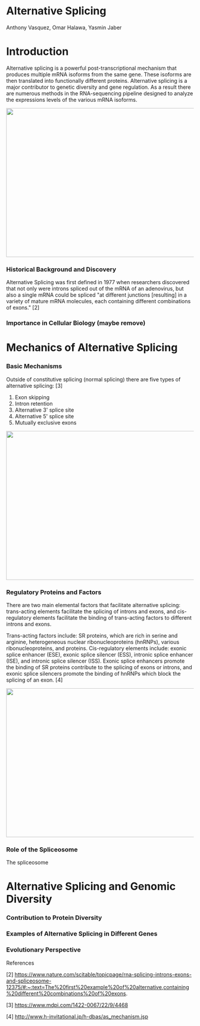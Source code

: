 # Alternative Splicing

Anthony Vasquez, Omar Halawa, Yasmin Jaber

# Introduction

Alternative splicing is a powerful post-transcriptional mechanism that produces multiple mRNA isoforms from the same gene. These isoforms are then translated into functionally different proteins. Alternative splicing is a major contributor to genetic diversity and gene regulation. As a result there are numerous methods in the RNA-sequencing pipeline designed to analyze the expressions levels of the various mRNA isoforms. 


<img src="https://upload.wikimedia.org/wikipedia/commons/0/0a/DNA_alternative_splicing.gif" width="800" height="400" />

### Historical Background and Discovery

Alternative Splicing was first defined in 1977 when researchers discovered that not only were introns spliced out of the mRNA of an adenovirus, but also a single mRNA could be spliced "at different junctions [resulting] in a variety of mature mRNA molecules, each containing different combinations of exons." [2]

### Importance in Cellular Biology (maybe remove)


# Mechanics of Alternative Splicing

### Basic Mechanisms

Outside of constitutive splicing (normal splicing) there are five types of alternative splicing: [3] 
1. Exon skipping
2. Intron retention
3. Alternative 3' splice site
4. Alternative 5' splice site
5. Mutually exclusive exons

<img src="https://www.mdpi.com/ijms/ijms-22-04468/article_deploy/html/images/ijms-22-04468-g001.png" width="800" height="400" />

### Regulatory Proteins and Factors

There are two main elemental factors that facilitate alternative splicing: trans-acting elements facilitate the splicing of introns and exons, and cis-regulatory elements facilitate the binding of trans-acting factors to different introns and exons. 

Trans-acting factors include: SR proteins, which are rich in serine and arginine, heterogeneous nuclear ribonucleoproteins (hnRNPs), various ribonucleoproteins, and proteins. Cis-regulatory elements include: exonic splice enhancer (ESE), exonic splice silencer (ESS), intronic splice enhancer (ISE), and intronic splice silencer (ISS). Exonic splice enhancers promote the binding of SR proteins contribute to the splicing of exons or introns, and exonic splice silencers promote the binding of hnRNPs which block the splicing of an exon. [4]

<img src="https://github.com/pavasquez1/BENG183_2023Fall_Applied-Genomic-Technologies/blob/main/Final_Paper/Group_19_Alternative_Splicing/Altsplicingelements.png" width="800" height="400" />

### Role of the Spliceosome

The spliceosome 

# Alternative Splicing and Genomic Diversity

### Contribution to Protein Diversity

### Examples of Alternative Splicing in Different Genes

### Evolutionary Perspective







References


[2] https://www.nature.com/scitable/topicpage/rna-splicing-introns-exons-and-spliceosome-12375/#:~:text=The%20first%20example%20of%20alternative,containing%20different%20combinations%20of%20exons.

[3] https://www.mdpi.com/1422-0067/22/9/4468

[4] http://www.h-invitational.jp/h-dbas/as_mechanism.jsp
